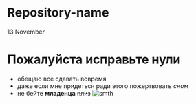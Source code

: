 # Repository-name
13 November
# Пожалуйста исправьте нули
* обещаю все сдавать вовремя
* даже если мне придеться ради этого пожертвовать *сном*
* не бейте **младенца** ~~плиз~~
![smth](https://kotyata.net/wp-content/uploads/2013/02/wpid-kartinki_kotyata_s_cvetami.jpg)

